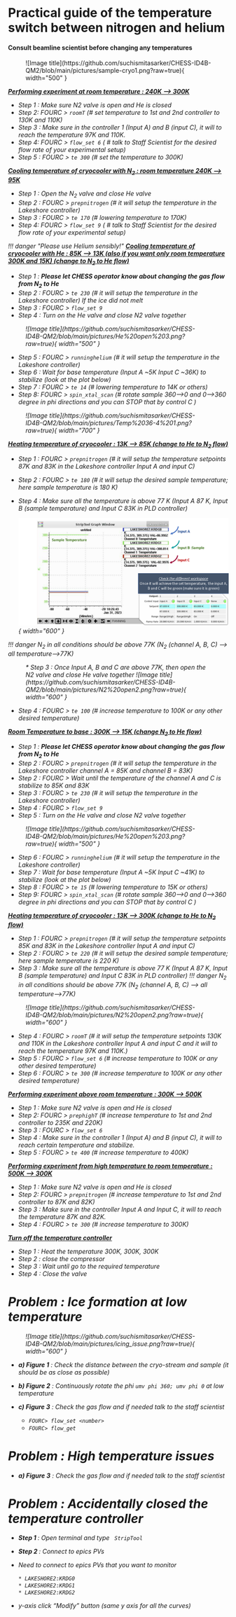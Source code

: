 

# Practical guide of the temperature switch between nitrogen and helium

#### Consult beamline scientist before changing any temperatures


<figure markdown>
  ![Image title](https://github.com/suchismitasarker/CHESS-ID4B-QM2/blob/main/pictures/sample-cryo1.png?raw=true){ width="500" }
</figure>


<b><i><u> Performing experiment at room temperature : 240K --> 300K </b></u>

* Step 1 : Make sure N2 valve is open and He is closed
* Step 2: <i> FOURC > `roomT`  (# set temperature to 1st and 2nd controller to 130K and 110K)
* Step 3 : Make sure in the controller 1 (Input A) and B (input C), it will to reach the temperature 97K and 110K.
* Step 4: <i> FOURC > `flow_set 6` ( # talk to Staff Scientist for the desired flow rate of your experimental setup)
* Step 5 : FOURC > `te 300` </i>   (# set the temperature to 300K)


<b><i><u> Cooling temperature of cryocooler with N<sub>2</sub> : room temperature 240K --> 95K </b> </u>

* Step 1 : Open the N<sub>2</sub> valve and close He valve
* Step 2 : <i> FOURC > `prepnitrogen` </i> (# it will setup the temperature in the Lakeshore controller)
* Step 3 : <i> FOURC > `te 170` </i>   (# lowering temperature to 170K)
* Step 4: <i> FOURC > `flow_set 9` ( # talk to Staff Scientist for the desired flow rate of your experimental setup)



!!! danger "Please use Helium sensibly!"
<b><i><u> Cooling temperature of cryocooler with He : 85K --> 13K (also if you want only room temperature 300K and 15K) (change to N<sub>2</sub> to He flow)</b></u> 

* Step 1 : <b> Please let CHESS operator know about changing the gas flow from N<sub>2</sub> to He </b>
* Step 2 : <i> FOURC > `te 230` </i> (# it will setup the temperature in the Lakeshore controller)
If the ice did not melt 
* Step 3 : <i> FOURC > `flow_set 9` </i>
* Step 4 : Turn on the He valve  and close N2 valve together

<figure markdown>
  ![Image title](https://github.com/suchismitasarker/CHESS-ID4B-QM2/blob/main/pictures/He%20open%203.png?raw=true){ width="500" }
</figure>

* Step 5 : <i> FOURC > `runninghelium` </i> (# it will setup the temperature in the Lakeshore controller)
* Step 6 : Wait for base temperature (Input A ~5K Input C ~36K) to stabilize (look at the plot below)
* Step 7 : <i> FOURC > `te 14` </i>   (# lowering temperature to 14K or others)
* Step 8: <i> FOURC > `spin_xtal_scan` </i> (# rotate sample 360-->0 and 0-->360 degree in phi directions and you can STOP that by control C )

<figure markdown>
  ![Image title](https://github.com/suchismitasarker/CHESS-ID4B-QM2/blob/main/pictures/Temp%2036-4%201.png?raw=true){ width="700" }
</figure>


<b><i><u> Heating temperature of cryocooler : 13K --> 85K (change to He to N<sub>2</sub> flow)</b></u>


* Step 1 : <i> FOURC > `prepnitrogen` </i> (# it will setup the temperature setpoints 87K and 83K in the Lakeshore controller Input A and input C)
* Step 2 : <i> FOURC > `te 180` </i> (# it will setup the desired sample temperature; here sample temperature is 180 K)
* Step 4 : Make sure all the temperature is above 77 K (Input A 87 K, Input B (sample temperature) and Input C 83K in PLD controller)

  ![Image title](https://github.com/suchismitasarker/CHESS-ID4B-QM2/blob/main/pictures/Temp%2086-83%201.png?raw=true){ width="600" }
</figure>

!!! danger
    </i>N<sub>2</sub> in all conditions should be above 77K (N<sub>2</sub> (channel A, B, C) --> all temperature-->77K)
<figure markdown>
* Step 3 : Once Input A, B and C are above 77K, then open the N2 valve and close He valve together
  ![Image title](https://github.com/suchismitasarker/CHESS-ID4B-QM2/blob/main/pictures/N2%20open2.png?raw=true){ width="600" }
</figure>

* Step 4 : <i> FOURC > `te 100` </i>   (# increase temperature to 100K or any other desired temperature)


<b><i><u> Room Temperature to base : 300K --> 15K (change N<sub>2</sub> to He flow)</b></u>

* Step 1 : <b> Please let CHESS operator know about changing the gas flow from N<sub>2</sub> to He </b>
* Step 2 : <i> FOURC > `prepnitrogen` </i> (# it will setup the temperature in the Lakeshore controller channel A = 85K and channel B = 83K)
* Step 2 : <i> FOURC > Wait until the temperature of the channel A and C is stabilize to 85K and 83K
* Step 3 : <i> FOURC > `te 230` </i> (# it will setup the temperature in the Lakeshore controller)
* Step 4 : <i> FOURC > `flow_set 9` </i>
* Step 5 : Turn on the He valve  and close N2 valve together

<figure markdown>
  ![Image title](https://github.com/suchismitasarker/CHESS-ID4B-QM2/blob/main/pictures/He%20open%203.png?raw=true){ width="500" }
</figure>

* Step 6 : <i> FOURC > `runninghelium` </i> (# it will setup the temperature in the Lakeshore controller)
* Step 7 : Wait for base temperature (Input A ~5K Input C ~41K) to stabilize (look at the plot below)
* Step 8 : <i> FOURC > `te 15` </i>   (# lowering temperature to 15K or others)
* Step 9: <i> FOURC > `spin_xtal_scan` </i> (# rotate sample 360-->0 and 0-->360 degree in phi directions and you can STOP that by control C )


<b><i><u> Heating temperature of cryocooler : 13K --> 300K (change to He to N<sub>2</sub> flow)</b></u>


* Step 1 : <i> FOURC > `prepnitrogen` </i> (# it will setup the temperature setpoints 85K and 83K in the Lakeshore controller Input A and input C)
* Step 2 : <i> FOURC > `te 220` </i> (# it will setup the desired sample temperature; here sample temperature is 220 K)
* Step 3 : Make sure all the temperature is above 77 K (Input A 87 K, Input B (sample temperature) and Input C 83K in PLD controller)
!!! danger
    </i>N<sub>2</sub> in all conditions should be above 77K (N<sub>2</sub> (channel A, B, C) --> all temperature-->77K)
<figure markdown>
  ![Image title](https://github.com/suchismitasarker/CHESS-ID4B-QM2/blob/main/pictures/N2%20open2.png?raw=true){ width="600" }
</figure>

* Step 4 : <i> FOURC > `roomT` </i>   (# it will setup the temperature setpoints 130K and 110K in the Lakeshore controller Input A and input C and it will to reach the temperature 97K and 110K.)
* Step 5 : <i> FOURC > `flow_set 6` </i>   (# increase temperature to 100K or any other desired temperature)
* Step 6 : <i> FOURC > `te 300` </i>   (# increase temperature to 100K or any other desired temperature)



<b><i><u> Performing experiment above room temperature : 300K --> 500K </b></u>

* Step 1 : Make sure N2 valve is open and He is closed
* Step 2: <i> FOURC > `prephighT`  (# increase temperature to 1st and 2nd controller to 235K and 220K)
* Step 3 : <i> FOURC > `flow_set 6`
* Step 4 : Make sure in the controller 1 (Input A) and B (input C), it will to reach certain temperature and stabilize.
* Step 5 : FOURC > `te 400` </i>   (# increase temperature to 400K)


<b><i><u> Performing experiment from high temperature to room temperature : 500K --> 300K </b></u>

* Step 1 : Make sure N2 valve is open and He is closed
* Step 2: <i> FOURC > `prepnitrogen`  (# increase temperature to 1st and 2nd controller to 87K and 82K)
* Step 3 : Make sure in the controller  Input A and Input C, it will to reach the temperature 87K and 82K.
* Step 4 : FOURC > `te 300` </i>   (# increase temperature to 300K)


<b><i><u> Turn off the temperature controller </b></i></u>

* Step 1 : Heat the temperature 300K, 300K, 300K
* Step 2 : close the compressor
* Step 3 : Wait until go to the required temperature
* Step 4 : Close the valve



# Problem : Ice formation at low temperature

<figure markdown>
  ![Image title](https://github.com/suchismitasarker/CHESS-ID4B-QM2/blob/main/pictures/icing_issue.png?raw=true){ width="600" }
</figure>
 
* <i><b> a) Figure 1</b></i> : Check the distance between the cryo-stream and sample (it should be as close as possible)
* <i><b> b) Figure 2</b></i> : Continuously rotate the phi `umv phi 360; umv phi 0` at low temperature
* <i><b> c) Figure 3</b></i> : Check the gas flow and if needed talk to the staff scientist 
        
    * `FOURC> flow_set <number>`
    * `FOURC> flow_get `


# Problem : High temperature issues
* <i><b> a) Figure 3</b></i> : Check the gas flow and if needed talk to the staff scientist

# Problem : Accidentally closed the temperature controller

* <i><b> Step 1 </b></i> : Open terminal and type ` StripTool`
* <i><b> Step 2 </b></i> : Connect to epics PVs


* Need to connect to epics PVs that you want to monitor

      * LAKESHORE2:KRDG0
      * LAKESHORE2:KRDG1
      * LAKESHORE2:KRDG2

* y-axis click “Modify” button (same y axis for all the curves)
